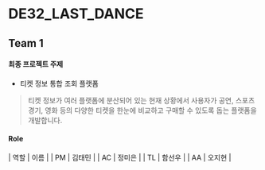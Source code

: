 # DE32_LAST_DANCE
## Team 1
#### 최종 프로젝트 주제
- 티켓 정보 통합 조회 플랫폼
> 티켓 정보가 여러 플랫폼에 분산되어 있는 현재 상황에서 사용자가 공연, 스포츠 경기, 영화 등의 다양한 티켓을 한눈에 비교하고 구매할 수 있도록 돕는 플랫폼을 개발합니다.

#### Role
| 역할 | 이름 |
| PM | 김태민 |
| AC | 정미은 |
| TL | 함선우 |
| AA | 오지현 |
